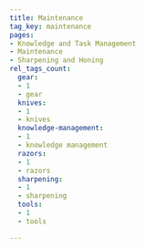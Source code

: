 ```yaml
---
title: Maintenance
tag_key: maintenance
pages:
- Knowledge and Task Management
- Maintenance
- Sharpening and Honing
rel_tags_count:
  gear:
  - 1
  - gear
  knives:
  - 1
  - knives
  knowledge-management:
  - 1
  - knowledge management
  razors:
  - 1
  - razors
  sharpening:
  - 1
  - sharpening
  tools:
  - 1
  - tools

---
```

